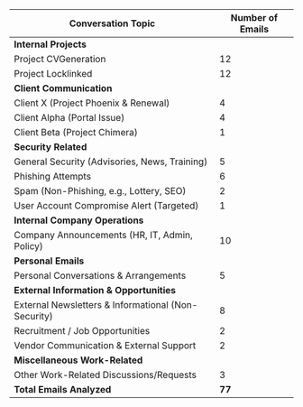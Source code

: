 | Conversation Topic                               | Number of Emails |
|--------------------------------------------------|------------------|
| **Internal Projects** |                  |
| Project CVGeneration                             | 12               |
| Project Locklinked                               | 12               |
| **Client Communication** |                  |
| Client X (Project Phoenix & Renewal)             | 4                |
| Client Alpha (Portal Issue)                      | 4                |
| Client Beta (Project Chimera)                    | 1                |
| **Security Related** |                  |
| General Security (Advisories, News, Training)    | 5                |
| Phishing Attempts                                | 6                |
| Spam (Non-Phishing, e.g., Lottery, SEO)          | 2                |
| User Account Compromise Alert (Targeted)         | 1                |
| **Internal Company Operations** |                  |
| Company Announcements (HR, IT, Admin, Policy)    | 10               |
| **Personal Emails** |                  |
| Personal Conversations & Arrangements            | 5                |
| **External Information & Opportunities** |                  |
| External Newsletters & Informational (Non-Security)| 8                |
| Recruitment / Job Opportunities                  | 2                |
| Vendor Communication & External Support          | 2                |
| **Miscellaneous Work-Related** |                  |
| Other Work-Related Discussions/Requests          | 3                |
| **Total Emails Analyzed** | **77** |
